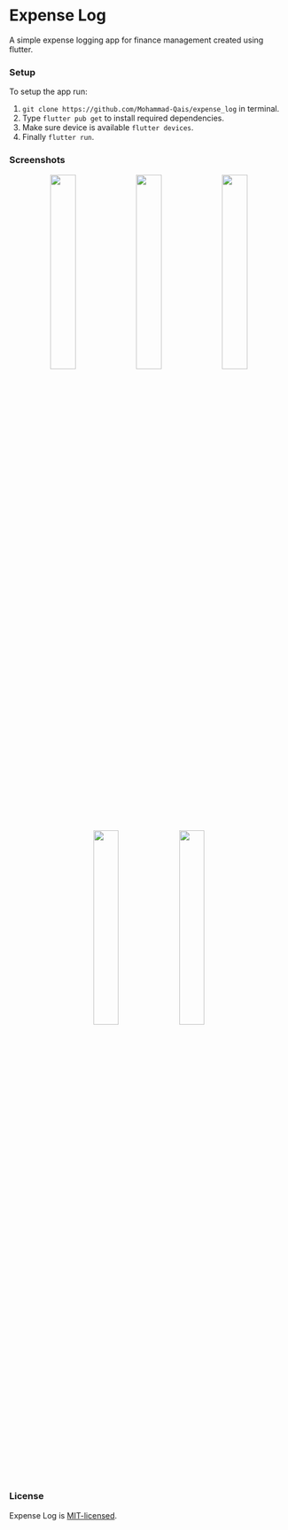 # Expense Log
A simple expense logging app for finance management created using flutter.


### Setup
To setup the app run:
1. ```git clone https://github.com/Mohammad-Qais/expense_log``` in terminal.
2. Type ```flutter pub get``` to install required dependencies.
3. Make sure device is available ```flutter devices```.
4. Finally ```flutter run```.


### Screenshots

<p align="center" width="100%">
    <img width="30%" src="https://github.com/user-attachments/assets/574104bb-63f4-4ea0-951b-01c69a684e32">
    <img width="30%" src="https://github.com/user-attachments/assets/f39f523d-dd15-42d7-8db3-7cde608c9e76">
    <img width="30%" src="https://github.com/user-attachments/assets/c43000ab-1a4e-47ea-80f3-503ea29488ef">
</p>
<p align="center" width="100%">
    <img width="30%" src="https://github.com/user-attachments/assets/32f0e60a-d35c-4b03-a0d3-007a426537f6">
    <img width="30%" src="https://github.com/user-attachments/assets/47801f26-7f60-460e-a5bf-bd0e59b5a8d7">
</p>


### License
Expense Log is [MIT-licensed](https://github.com/Mohammad-Qais/expense_log/blob/main/LICENSE).
